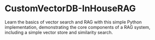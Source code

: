# CustomVectorDB-InHouseRAG
Learn the basics of vector search and RAG with this simple Python implementation, demonstrating the core components of a RAG system, including a simple vector store and similarity search.
